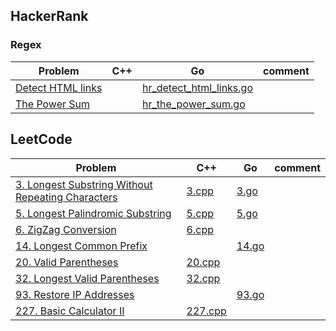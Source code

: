## HackerRank

### Regex
Problem|C++|Go|comment
---|---|---|---
[Detect HTML links](https://www.hackerrank.com/challenges/detect-html-links/problem)||[hr_detect_html_links.go](./HackerRandk/hr_detect_html_links.go)
[The Power Sum](https://www.hackerrank.com/challenges/the-power-sum/problem)||[hr_the_power_sum.go](./HackerRandk/hr_the_power_sum.go)|

## LeetCode
Problem|C++|Go|comment
---|---|---|---
[3. Longest Substring Without Repeating Characters](https://leetcode.com/problems/longest-substring-without-repeating-characters/description/)|[3.cpp](./leetcode/cpp/3.cpp)|[3.go](./leetcode/golang/3.go)|
[5. Longest Palindromic Substring]()|[5.cpp](./leetcode/cpp/5.cpp)|[5.go](./leetcode/golang/5.go)|
[6. ZigZag Conversion](https://leetcode.com/problems/zigzag-conversion/description/)|[6.cpp](./leetcode/cpp/6.cpp)||
[14. Longest Common Prefix]()||[14.go](./leetcode/golang/14.go)
[20. Valid Parentheses](https://leetcode.com/problems/valid-parentheses/description/)|[20.cpp](./leetcode/cpp/20.cpp)||
[32. Longest Valid Parentheses](https://leetcode.com/problems/longest-valid-parentheses/description/)|[32.cpp](./leetcode/cpp/32.cpp)||
[93. Restore IP Addresses](https://leetcode.com/problems/restore-ip-addresses/description/)||[93.go](./leetcode/golang/93.go)|
[227. Basic Calculator II](https://leetcode.com/problems/basic-calculator-ii/description/)|[227.cpp](./leetcode/cpp/227.cpp)|
